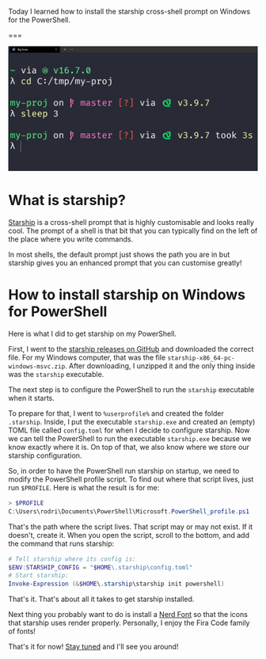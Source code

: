 Today I learned how to install the starship cross-shell prompt on Windows for the PowerShell.

===

![A screenshot of my PowerShell starship prompt after I learned how to install the starship cross-shell prompt on my Windows machine.](thumbnail.webp "A screenshot of my PowerShell starship prompt.")


# What is starship?

[Starship] is a cross-shell prompt that is highly customisable and looks really cool.
The prompt of a shell is that bit that you can typically find on the left of the place where you write commands.

In most shells, the default prompt just shows the path you are in
but starship gives you an enhanced prompt that you can customise greatly!


# How to install starship on Windows for PowerShell

Here is what I did to get starship on my PowerShell.

First, I went to the [starship releases on GitHub][gh-releases] and downloaded the correct file.
For my Windows computer, that was the file `starship-x86_64-pc-windows-msvc.zip`.
After downloading, I unzipped it and the only thing inside was the `starship` executable.

The next step is to configure the PowerShell to run the `starship` executable when it starts.

To prepare for that, I went to `%userprofile%` and created the folder `.starship`.
Inside, I put the executable `starship.exe` and created an (empty) TOML file called `config.toml`
for when I decide to configure starship.
Now we can tell the PowerShell to run the executable `starship.exe` because we know exactly where it is.
On top of that, we also know where we store our starship configuration.

So, in order to have the PowerShell run starship on startup,
we need to modify the PowerShell profile script.
To find out where that script lives, just run `$PROFILE`.
Here is what the result is for me:

```powershell
> $PROFILE
C:\Users\rodri\Documents\PowerShell\Microsoft.PowerShell_profile.ps1
```

That's the path where the script lives.
That script may or may not exist.
If it doesn't, create it.
When you open the script, scroll to the bottom,
and add the command that runs starship:

```powershell
# Tell starship where its config is:
$ENV:STARSHIP_CONFIG = "$HOME\.starship\config.toml"
# Start starship:
Invoke-Expression (&$HOME\.starship\starship init powershell)
```

That's it.
That's about all it takes to get starship installed.

Next thing you probably want to do is install a [Nerd Font][nerd-font] so that the icons that starship uses render properly.
Personally, I enjoy the Fira Code family of fonts!


[starship]: https://starship.rs/
[gh-releases]: https://github.com/starship/starship/releases
[nerd-font]: https://www.nerdfonts.com/font-downloads

That's it for now! [Stay tuned][subscribe] and I'll see you around!

[subscribe]: /subscribe

